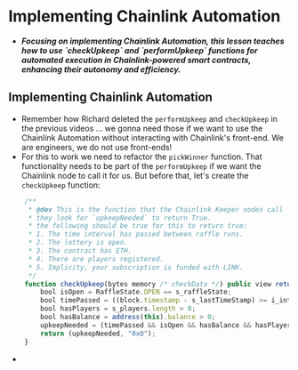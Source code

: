 # Implementing Chainlink Automation
- ***Focusing on implementing Chainlink Automation, this lesson teaches how to use \`checkUpkeep\` and \`performUpkeep\` functions for automated execution in Chainlink-powered smart contracts, enhancing their autonomy and efficiency.***

## Implementing Chainlink Automation
- Remember how Richard deleted the `performUpkeep` and `checkUpkeep` in the previous videos ... we gonna need those if we want to use the Chainlink Automation without interacting with Chainlink's front-end. We are engineers, we do not use front-ends!
- For this to work we need to refactor the `pickWinner` function. That functionality needs to be part of the `performUpkeep` if we want the Chainlink node to call it for us. But before that, let's create the `checkUpkeep` function:

```javascript
    /**
     * @dev This is the function that the Chainlink Keeper nodes call
     * they look for `upkeepNeeded` to return True.
     * the following should be true for this to return true:
     * 1. The time interval has passed between raffle runs.
     * 2. The lottery is open.
     * 3. The contract has ETH.
     * 4. There are players registered.
     * 5. Implicity, your subscription is funded with LINK.
     */
    function checkUpkeep(bytes memory /* checkData */) public view returns (bool upkeepNeeded, bytes memory /* performData */) {
        bool isOpen = RaffleState.OPEN == s_raffleState;
        bool timePassed = ((block.timestamp - s_lastTimeStamp) >= i_interval);
        bool hasPlayers = s_players.length > 0;
        bool hasBalance = address(this).balance > 0;
        upkeepNeeded = (timePassed && isOpen && hasBalance && hasPlayers);
        return (upkeepNeeded, "0x0");
    }
```

- 